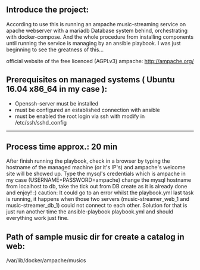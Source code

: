 Introduce the project:
-----------------------------------------------

According to use this is running an ampache music-streaming service on apache webserver with a mariadb
Database system behind, orchestrating with docker-compose. And the whole procedure from installing components until 
running the service is managing by an ansible playbook. I was just beginning to see the greatness of this...

official website of the free licenced (AGPLv3) ampache: http://ampache.org/

Prerequisites on managed systems ( Ubuntu 16.04 x86_64 in my case ):
-----------------------------------------------
  - Openssh-server must be installed
  - must be configured an established connection with ansible
  - must be enabled the root login via ssh with modify in /etc/ssh/sshd_config
-----------------------------------------------
Process time approx.: 20 min
-----------------------------------------------
After finish running the playbook, check in a browser by typing the hostname of the managed machine (or it's IP's)
and ampache's welcome site will be showed up.
Type the mysql's credentials which is ampache in my case (USERNAME=PASSWORD=ampache) change the mysql hostname
from localhost to db, take the tick out from DB create as it is already done and enjoy! :)
caution: It could go to an error whilst the playbook.yml last task is running, it happens when those two servers
(music-streamer_web_1 and music-streamer_db_1) could not connect to each other. Solution for that is just run another
time the ansible-playbook playbook.yml and should everything work just fine.

Path of sample music dir for create a catalog in web:
-----------------------------------------------
/var/lib/docker/ampache/musics

